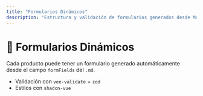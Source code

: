 ```yaml
---
title: "Formularios Dinámicos"
description: "Estructura y validación de formularios generados desde Markdown"
---
```


# 📝 Formularios Dinámicos

Cada producto puede tener un formulario generado automáticamente desde el campo `formFields` del `.md`.

- Validación con `vee-validate` + `zod`
- Estilos con `shadcn-vue`
